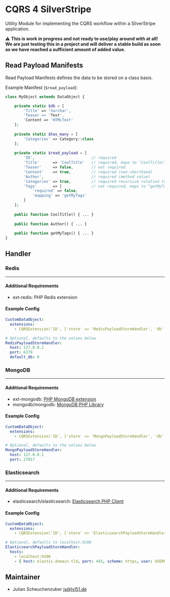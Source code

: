 # CQRS 4 SilverStripe
Utility Module for implementing the CQRS workflow within a SilverStripe application.

:warning: **This is work in progress and not ready to use/play around with at all! We are just testing this in a project and will deliver a stable build as soon as we have reached a sufficient amount of added value.**

## Read Payload Manifests
Read Payload Manifests defines the data to be stored on a class basis.

Example Manifest (`$read_payload`):

```php
class MyObject extends DataObject {

    private static $db = [
        'Title' => 'Varchar',
        'Teaser => 'Text',
        'Content => 'HTMLText'
    ];
    
    private static $has_many = [
        'Categories' => Category::class
    ];
    
    private static $read_payload = [
        'ID',                         // required
        'Title'      => 'CoolTitle'   // required, maps to "CoolTitle()"
        'Teaser'     => false,        // not required
        'Content'    => true,         // required (non-shorthand)
        'Author',                     // required (method value)
        'Categories' => true,         // required recursive relation table
        'Tags'       => [             // not required, maps to "getMyTags()"
            'required' => false,
            'mapping' => 'getMyTags'
        ]
    ];
    
    public function CoolTitle() { ... }
    
    public function Author() { ... }
    
    public function getMyTags() { ... }
}
```

## Handler

### Redis
---

#### Additional Requirements
- ext-redis: PHP Redis extension

#### Example Config

```yaml
CustomDataObject:
  extensions:
    - CQRSExtension('ID', ['store' => 'RedisPayloadStoreHandler', 'db' => 1])

# Optional, defaults to the values below
RedisPayloadStoreHandler:
  host: 127.0.0.1
  port: 6379
  default_db: 0	
```
### MongoDB
---

#### Additional Requirements
- ext-mongodb: [PHP MongoDB extension](http://php.net/manual/en/mongodb.installation.php)
- mongodb/mongodb: [MongoDB PHP Library](https://docs.mongodb.com/php-library/current/)

#### Example Config

```yaml
CustomDataObject:
  extensions:
    - CQRSExtension('ID', ['store' => 'MongoPayloadStoreHandler', 'db' => 'DB_NAME', 'collection' => 'COLLECTION_NAME'])

# Optional, defaults to the values below
MongoPayloadStoreHandler:
  host: 127.0.0.1
  port: 27017	
```

### Elasticsearch
---

#### Additional Requirements
- elasticsearch/elasticsearch: [Elasticsearch PHP Client](https://github.com/elastic/elasticsearch-php)

#### Example Config

```yaml
CustomDataObject:
  extensions:
    - CQRSExtension('ID', ['store' => 'ElasticsearchPayloadStoreHandler', 'index' => 'INDEX_NAME'])

# Optional, defaults to localhost:9200
ElasticsearchPayloadStoreHandler:
  hosts:
    - localhost:9200
    - { host: elastic.domain.tld, port: 443, scheme: https, user: USERNAME, pass: PASS }
```

## Maintainer
- Julian Scheuchenzuber <js@lvl51.de>